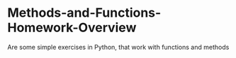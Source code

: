 # Methods-and-Functions-Homework-Overview
Are some simple exercises in Python, that work with functions and methods
